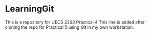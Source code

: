 # LearningGit
This is a repository for UECS 2363 Practical 4
This line is added after cloning the repo for Practical 5
using Git in my own workstation.